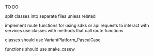 TO DO

split classes into separate files unless related

implement route functions for using sdks or api requests to interact with services
use classes with methods that call route functions

classes should use VariantPlatform_PascalCase

functions should use snake_casew